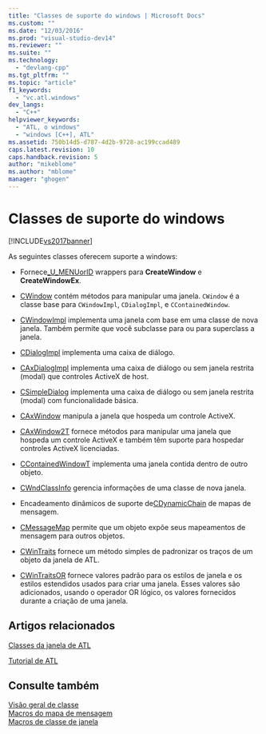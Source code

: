 ```yaml
---
title: "Classes de suporte do windows | Microsoft Docs"
ms.custom: ""
ms.date: "12/03/2016"
ms.prod: "visual-studio-dev14"
ms.reviewer: ""
ms.suite: ""
ms.technology: 
  - "devlang-cpp"
ms.tgt_pltfrm: ""
ms.topic: "article"
f1_keywords: 
  - "vc.atl.windows"
dev_langs: 
  - "C++"
helpviewer_keywords: 
  - "ATL, o windows"
  - "windows [C++], ATL"
ms.assetid: 750b14d5-d787-4d2b-9728-ac199ccad489
caps.latest.revision: 10
caps.handback.revision: 5
author: "mikeblome"
ms.author: "mblome"
manager: "ghogen"
---
```

# Classes de suporte do windows
[!INCLUDE[vs2017banner](../assembler/inline/includes/vs2017banner.md)]

As seguintes classes oferecem suporte a windows:  
  
-   Fornece[\_U\_MENUorID](../atl/reference/u-menuorid-class.md) wrappers para **CreateWindow** e **CreateWindowEx**.  
  
-   [CWindow](../atl/reference/cwindow-class.md) contém métodos para manipular uma janela.  `CWindow` é a classe base para `CWindowImpl`, `CDialogImpl`, e `CContainedWindow`.  
  
-   [CWindowImpl](../Topic/CWindowImpl%20Class.md) implementa uma janela com base em uma classe de nova janela.  Também permite que você subclasse para ou para superclass a janela.  
  
-   [CDialogImpl](../Topic/CDialogImpl%20Class.md) implementa uma caixa de diálogo.  
  
-   [CAxDialogImpl](../Topic/CAxDialogImpl%20Class.md) implementa uma caixa de diálogo ou sem janela restrita \(modal\) que controles ActiveX de host.  
  
-   [CSimpleDialog](../atl/reference/csimpledialog-class.md) implementa uma caixa de diálogo ou sem janela restrita \(modal\) com funcionalidade básica.  
  
-   [CAxWindow](../atl/reference/caxwindow-class.md) manipula a janela que hospeda um controle ActiveX.  
  
-   [CAxWindow2T](../Topic/CAxWindow2T%20Class.md) fornece métodos para manipular uma janela que hospeda um controle ActiveX e também têm suporte para hospedar controles ActiveX licenciadas.  
  
-   [CContainedWindowT](../Topic/CContainedWindowT%20Class.md) implementa uma janela contida dentro de outro objeto.  
  
-   [CWndClassInfo](../atl/reference/cwndclassinfo-class.md) gerencia informações de uma classe de nova janela.  
  
-   Encadeamento dinâmicos de suporte de[CDynamicChain](../atl/reference/cdynamicchain-class.md) de mapas de mensagem.  
  
-   [CMessageMap](../atl/reference/cmessagemap-class.md) permite que um objeto expõe seus mapeamentos de mensagem para outros objetos.  
  
-   [CWinTraits](../atl/reference/cwintraits-class.md) fornece um método simples de padronizar os traços de um objeto da janela de ATL.  
  
-   [CWinTraitsOR](../atl/reference/cwintraitsor-class.md) fornece valores padrão para os estilos de janela e os estilos estendidos usados para criar uma janela.  Esses valores são adicionados, usando o operador OR lógico, os valores fornecidos durante a criação de uma janela.  
  
## Artigos relacionados  
 [Classes da janela de ATL](../Topic/ATL%20Window%20Classes.md)  
  
 [Tutorial de ATL](../Topic/Active%20Template%20Library%20\(ATL\)%20Tutorial.md)  
  
## Consulte também  
 [Visão geral de classe](../atl/atl-class-overview.md)   
 [Macros do mapa de mensagem](../atl/reference/message-map-macros-atl.md)   
 [Macros de classe de janela](../atl/reference/window-class-macros.md)
